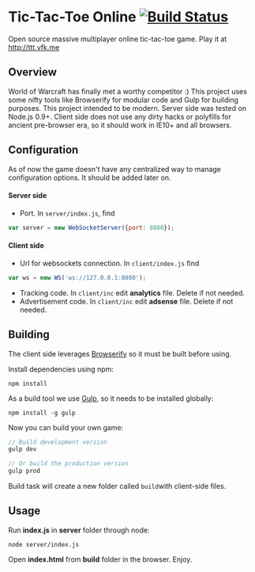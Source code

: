 # Tic-Tac-Toe Online [![Build Status](https://travis-ci.org/VFK/tic-tac-toe-online.png?branch=master)](https://travis-ci.org/VFK/tic-tac-toe-online)

Open source massive multiplayer online tic-tac-toe game. Play it at http://ttt.vfk.me

## Overview
World of Warcraft has finally met a worthy competitor :)
This project uses some nifty tools like Browserify for modular code and Gulp for building purposes.
This project intended to be modern. Server side was tested on Node.js 0.9+.
Client side does not use any dirty hacks or polyfills for ancient pre-browser era,
so it should work in IE10+ and all browsers.

## Configuration
As of now the game doesn't have any centralized way to manage configuration options.
It should be added later on.

#### Server side
* Port. In `server/index.js`, find

```javascript
var server = new WebSocketServer({port: 8080});
```

#### Client side
* Url for websockets connection. In `client/index.js` find

```javascript
var ws = new WS('ws://127.0.0.1:8080');
```

* Tracking code. In `client/inc` edit **analytics** file. Delete if not needed.
* Advertisement code. In `client/inc` edit **adsense** file. Delete if not needed.


## Building
The client side leverages [Browserify](http://browserify.org/) so it must be built before using.

Install dependencies using npm:
```
npm install
```
As a build tool we use [Gulp](http://gulpjs.com/), so it needs to be installed globally:
```
npm install -g gulp
```
Now you can build your own game:
```javascript
// Build development version
gulp dev

// Or build the production version
gulp prod
```
Build task will create a new folder called `build`with client-side files.

## Usage
Run **index.js** in **server** folder through node:
```
node server/index.js
```
Open **index.html** from **build** folder in the browser. Enjoy.
